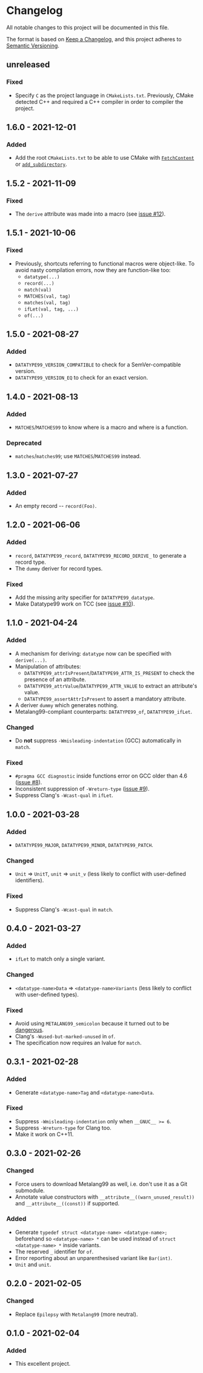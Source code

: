 # Changelog
All notable changes to this project will be documented in this file.

The format is based on [Keep a Changelog](https://keepachangelog.com/en/1.0.0/),
and this project adheres to [Semantic Versioning](https://semver.org/spec/v2.0.0.html).

## unreleased

### Fixed

 - Specify `C` as the project language in `CMakeLists.txt`. Previously, CMake detected C++ and required a C++ compiler in order to compiler the project.

## 1.6.0 - 2021-12-01

### Added

 - Add the root `CMakeLists.txt` to be able to use CMake with [`FetchContent`] or [`add_subdirectory`].

[`FetchContent`]: https://cmake.org/cmake/help/latest/module/FetchContent.html
[`add_subdirectory`]: https://cmake.org/cmake/help/latest/command/add_subdirectory.html

## 1.5.2 - 2021-11-09

### Fixed

 - The `derive` attribute was made into a macro (see [issue #12](https://github.com/Hirrolot/datatype99/issues/12)).

## 1.5.1 - 2021-10-06

### Fixed

 - Previously, shortcuts referring to functional macros were object-like. To avoid nasty compilation errors, now they are function-like too:
   - `datatype(...)`
   - `record(...)`
   - `match(val)`
   - `MATCHES(val, tag)`
   - `matches(val, tag)`
   - `ifLet(val, tag, ...)`
   - `of(...)`

## 1.5.0 - 2021-08-27

### Added

 - `DATATYPE99_VERSION_COMPATIBLE` to check for a SemVer-compatible version.
 - `DATATYPE99_VERSION_EQ` to check for an exact version.

## 1.4.0 - 2021-08-13

### Added

 - `MATCHES`/`MATCHES99` to know where is a macro and where is a function.

### Deprecated

 - `matches`/`matches99`; use `MATCHES`/`MATCHES99` instead.

## 1.3.0 - 2021-07-27

### Added

 - An empty record -- `record(Foo)`.

## 1.2.0 - 2021-06-06

### Added

 - `record`, `DATATYPE99_record`, `DATATYPE99_RECORD_DERIVE_` to generate a record type.
 - The `dummy` deriver for record types.

### Fixed

 - Add the missing arity specifier for `DATATYPE99_datatype`.
 - Make Datatype99 work on TCC (see [issue #10](https://github.com/Hirrolot/datatype99/issues/10)).

## 1.1.0 - 2021-04-24

### Added

 - A mechanism for deriving: `datatype` now can be specified with `derive(...)`.
 - Manipulation of attributes:
   - `DATATYPE99_attrIsPresent`/`DATATYPE99_ATTR_IS_PRESENT` to check the presence of an attribute.
   - `DATATYPE99_attrValue`/`DATATYPE99_ATTR_VALUE` to extract an attribute's value.
   - `DATATYPE99_assertAttrIsPresent` to assert a mandatory attribute.
 - A deriver `dummy` which generates nothing.
 - Metalang99-compliant counterparts: `DATATYPE99_of`, `DATATYPE99_ifLet`.

### Changed

 - Do **not** suppress `-Wmisleading-indentation` (GCC) automatically in `match`.

### Fixed

 - `#pragma GCC diagnostic` inside functions error on GCC older than 4.6 ([issue #8](https://github.com/Hirrolot/datatype99/issues/8)).
 - Inconsistent suppression of `-Wreturn-type` ([issue #9](https://github.com/Hirrolot/datatype99/issues/9)).
 - Suppress Clang's `-Wcast-qual` in `ifLet`.

## 1.0.0 - 2021-03-28

### Added

 - `DATATYPE99_MAJOR`, `DATATYPE99_MINOR`, `DATATYPE99_PATCH`.

### Changed

 - `Unit` => `UnitT`, `unit` => `unit_v` (less likely to conflict with user-defined identifiers).

### Fixed

 - Suppress Clang's `-Wcast-qual` in `match`.

## 0.4.0 - 2021-03-27

### Added

 - `ifLet` to match only a single variant.

### Changed

 - `<datatype-name>Data` => `<datatype-name>Variants` (less likely to conflict with user-defined types).

### Fixed

 - Avoid using `METALANG99_semicolon` because it turned out to be [dangerous](https://github.com/Hirrolot/metalang99/commit/f17f06adf1a747a8897bbc90c598b2be21c945c8).
 - Clang's `-Wused-but-marked-unused` in `of`.
 - The specification now requires an lvalue for `match`.

## 0.3.1 - 2021-02-28

### Added

 - Generate `<datatype-name>Tag` and `<datatype-name>Data`.

### Fixed

 - Suppress `-Wmisleading-indentation` only when `__GNUC__ >= 6`.
 - Suppress `-Wreturn-type` for Clang too.
 - Make it work on C++11.

## 0.3.0 - 2021-02-26

### Changed

 - Force users to download Metalang99 as well, i.e. don't use it as a Git submodule.
 - Annotate value constructors with `__attribute__((warn_unused_result))` and `__attribute__((const))` if supported.

### Added

 - Generate `typedef struct <datatype-name> <datatype-name>;` beforehand so `<datatype-name> *` can be used instead of `struct <datatype-name> *` inside variants.
 - The reserved `_` identifier for `of`.
 - Error reporting about an unparenthesised variant like `Bar(int)`.
 - `Unit` and `unit`.

## 0.2.0 - 2021-02-05

### Changed

 - Replace `Epilepsy` with `Metalang99` (more neutral).

## 0.1.0 - 2021-02-04

### Added

 - This excellent project.
